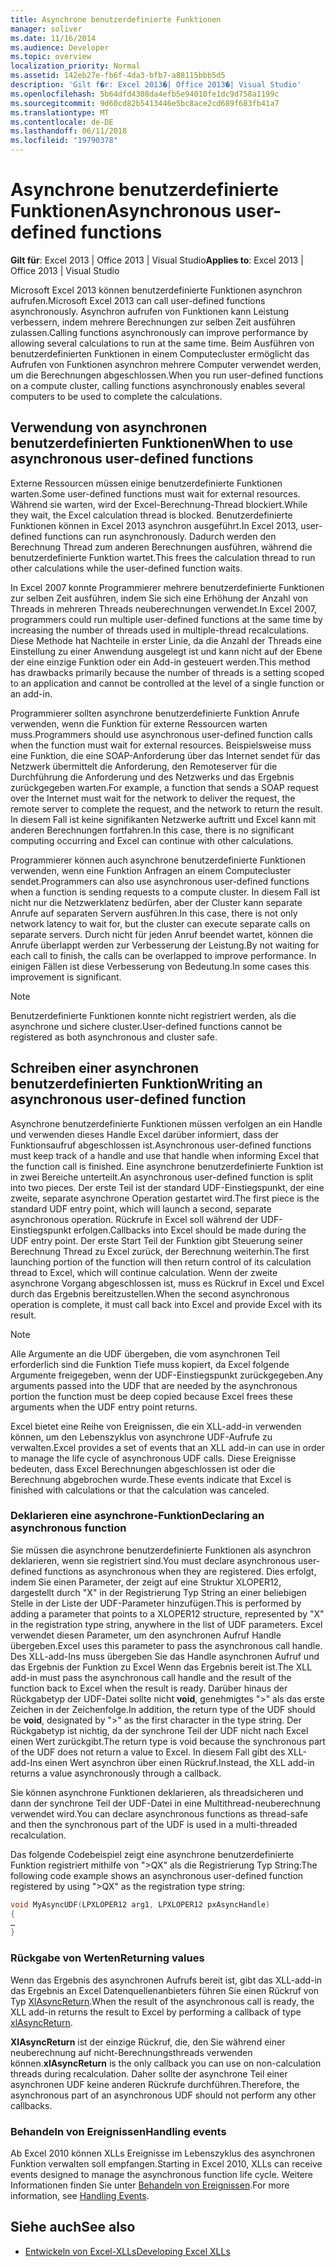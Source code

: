 ```yaml
---
title: Asynchrone benutzerdefinierte Funktionen
manager: soliver
ms.date: 11/16/2014
ms.audience: Developer
ms.topic: overview
localization_priority: Normal
ms.assetid: 142eb27e-fb6f-4da3-bfb7-a88115bbb5d5
description: 'Gilt f�r: Excel 2013�| Office 2013�| Visual Studio'
ms.openlocfilehash: 5b64dfd4308da4efb5e94010fe1dc9d758a1199c
ms.sourcegitcommit: 9d60cd82b5413446e5bc8ace2cd689f683fb41a7
ms.translationtype: MT
ms.contentlocale: de-DE
ms.lasthandoff: 06/11/2018
ms.locfileid: "19790378"
---
```

# <a name="asynchronous-user-defined-functions"></a><span data-ttu-id="e7371-103">Asynchrone benutzerdefinierte Funktionen</span><span class="sxs-lookup"><span data-stu-id="e7371-103">Asynchronous user-defined functions</span></span>

<span data-ttu-id="e7371-104">**Gilt für**: Excel 2013 | Office 2013 | Visual Studio</span><span class="sxs-lookup"><span data-stu-id="e7371-104">**Applies to**: Excel 2013 | Office 2013 | Visual Studio</span></span> 
  
<span data-ttu-id="e7371-105">Microsoft Excel 2013 können benutzerdefinierte Funktionen asynchron aufrufen.</span><span class="sxs-lookup"><span data-stu-id="e7371-105">Microsoft Excel 2013 can call user-defined functions asynchronously.</span></span> <span data-ttu-id="e7371-106">Asynchron aufrufen von Funktionen kann Leistung verbessern, indem mehrere Berechnungen zur selben Zeit ausführen zulassen.</span><span class="sxs-lookup"><span data-stu-id="e7371-106">Calling functions asynchronously can improve performance by allowing several calculations to run at the same time.</span></span> <span data-ttu-id="e7371-107">Beim Ausführen von benutzerdefinierten Funktionen in einem Computecluster ermöglicht das Aufrufen von Funktionen asynchron mehrere Computer verwendet werden, um die Berechnungen abgeschlossen.</span><span class="sxs-lookup"><span data-stu-id="e7371-107">When you run user-defined functions on a compute cluster, calling functions asynchronously enables several computers to be used to complete the calculations.</span></span>
  
## <a name="when-to-use-asynchronous-user-defined-functions"></a><span data-ttu-id="e7371-108">Verwendung von asynchronen benutzerdefinierten Funktionen</span><span class="sxs-lookup"><span data-stu-id="e7371-108">When to use asynchronous user-defined functions</span></span>

<span data-ttu-id="e7371-109">Externe Ressourcen müssen einige benutzerdefinierte Funktionen warten.</span><span class="sxs-lookup"><span data-stu-id="e7371-109">Some user-defined functions must wait for external resources.</span></span> <span data-ttu-id="e7371-110">Während sie warten, wird der Excel-Berechnung-Thread blockiert.</span><span class="sxs-lookup"><span data-stu-id="e7371-110">While they wait, the Excel calculation thread is blocked.</span></span> <span data-ttu-id="e7371-111">Benutzerdefinierte Funktionen können in Excel 2013 asynchron ausgeführt.</span><span class="sxs-lookup"><span data-stu-id="e7371-111">In Excel 2013, user-defined functions can run asynchronously.</span></span> <span data-ttu-id="e7371-112">Dadurch werden den Berechnung Thread zum anderen Berechnungen ausführen, während die benutzerdefinierte Funktion wartet.</span><span class="sxs-lookup"><span data-stu-id="e7371-112">This frees the calculation thread to run other calculations while the user-defined function waits.</span></span>
  
<span data-ttu-id="e7371-113">In Excel 2007 konnte Programmierer mehrere benutzerdefinierte Funktionen zur selben Zeit ausführen, indem Sie sich eine Erhöhung der Anzahl von Threads in mehreren Threads neuberechnungen verwendet.</span><span class="sxs-lookup"><span data-stu-id="e7371-113">In Excel 2007, programmers could run multiple user-defined functions at the same time by increasing the number of threads used in multiple-thread recalculations.</span></span> <span data-ttu-id="e7371-114">Diese Methode hat Nachteile in erster Linie, da die Anzahl der Threads eine Einstellung zu einer Anwendung ausgelegt ist und kann nicht auf der Ebene der eine einzige Funktion oder ein Add-in gesteuert werden.</span><span class="sxs-lookup"><span data-stu-id="e7371-114">This method has drawbacks primarily because the number of threads is a setting scoped to an application and cannot be controlled at the level of a single function or an add-in.</span></span>
  
<span data-ttu-id="e7371-115">Programmierer sollten asynchrone benutzerdefinierte Funktion Anrufe verwenden, wenn die Funktion für externe Ressourcen warten muss.</span><span class="sxs-lookup"><span data-stu-id="e7371-115">Programmers should use asynchronous user-defined function calls when the function must wait for external resources.</span></span> <span data-ttu-id="e7371-116">Beispielsweise muss eine Funktion, die eine SOAP-Anforderung über das Internet sendet für das Netzwerk übermittelt die Anforderung, den Remoteserver für die Durchführung die Anforderung und des Netzwerks und das Ergebnis zurückgegeben warten.</span><span class="sxs-lookup"><span data-stu-id="e7371-116">For example, a function that sends a SOAP request over the Internet must wait for the network to deliver the request, the remote server to complete the request, and the network to return the result.</span></span> <span data-ttu-id="e7371-117">In diesem Fall ist keine signifikanten Netzwerke auftritt und Excel kann mit anderen Berechnungen fortfahren.</span><span class="sxs-lookup"><span data-stu-id="e7371-117">In this case, there is no significant computing occurring and Excel can continue with other calculations.</span></span>
  
<span data-ttu-id="e7371-118">Programmierer können auch asynchrone benutzerdefinierte Funktionen verwenden, wenn eine Funktion Anfragen an einem Computecluster sendet.</span><span class="sxs-lookup"><span data-stu-id="e7371-118">Programmers can also use asynchronous user-defined functions when a function is sending requests to a compute cluster.</span></span> <span data-ttu-id="e7371-119">In diesem Fall ist nicht nur die Netzwerklatenz bedürfen, aber der Cluster kann separate Anrufe auf separaten Servern ausführen.</span><span class="sxs-lookup"><span data-stu-id="e7371-119">In this case, there is not only network latency to wait for, but the cluster can execute separate calls on separate servers.</span></span> <span data-ttu-id="e7371-120">Durch nicht für jeden Anruf beendet wartet, können die Anrufe überlappt werden zur Verbesserung der Leistung.</span><span class="sxs-lookup"><span data-stu-id="e7371-120">By not waiting for each call to finish, the calls can be overlapped to improve performance.</span></span> <span data-ttu-id="e7371-121">In einigen Fällen ist diese Verbesserung von Bedeutung.</span><span class="sxs-lookup"><span data-stu-id="e7371-121">In some cases this improvement is significant.</span></span>
  
> [!NOTE]
> <span data-ttu-id="e7371-122">Benutzerdefinierte Funktionen konnte nicht registriert werden, als die asynchrone und sichere cluster.</span><span class="sxs-lookup"><span data-stu-id="e7371-122">User-defined functions cannot be registered as both asynchronous and cluster safe.</span></span> 
  
## <a name="writing-an-asynchronous-user-defined-function"></a><span data-ttu-id="e7371-123">Schreiben einer asynchronen benutzerdefinierten Funktion</span><span class="sxs-lookup"><span data-stu-id="e7371-123">Writing an asynchronous user-defined function</span></span>

<span data-ttu-id="e7371-124">Asynchrone benutzerdefinierte Funktionen müssen verfolgen an ein Handle und verwenden dieses Handle Excel darüber informiert, dass der Funktionsaufruf abgeschlossen ist.</span><span class="sxs-lookup"><span data-stu-id="e7371-124">Asynchronous user-defined functions must keep track of a handle and use that handle when informing Excel that the function call is finished.</span></span> <span data-ttu-id="e7371-125">Eine asynchrone benutzerdefinierte Funktion ist in zwei Bereiche unterteilt.</span><span class="sxs-lookup"><span data-stu-id="e7371-125">An asynchronous user-defined function is split into two pieces.</span></span> <span data-ttu-id="e7371-126">Der erste Teil ist der standard UDF-Einstiegspunkt, der eine zweite, separate asynchrone Operation gestartet wird.</span><span class="sxs-lookup"><span data-stu-id="e7371-126">The first piece is the standard UDF entry point, which will launch a second, separate asynchronous operation.</span></span> <span data-ttu-id="e7371-127">Rückrufe in Excel soll während der UDF-Einstiegspunkt erfolgen.</span><span class="sxs-lookup"><span data-stu-id="e7371-127">Callbacks into Excel should be made during the UDF entry point.</span></span> <span data-ttu-id="e7371-128">Der erste Start Teil der Funktion gibt Steuerung seiner Berechnung Thread zu Excel zurück, der Berechnung weiterhin.</span><span class="sxs-lookup"><span data-stu-id="e7371-128">The first launching portion of the function will then return control of its calculation thread to Excel, which will continue calculation.</span></span> <span data-ttu-id="e7371-129">Wenn der zweite asynchrone Vorgang abgeschlossen ist, muss es Rückruf in Excel und Excel durch das Ergebnis bereitzustellen.</span><span class="sxs-lookup"><span data-stu-id="e7371-129">When the second asynchronous operation is complete, it must call back into Excel and provide Excel with its result.</span></span> 
  
> [!NOTE]
> <span data-ttu-id="e7371-130">Alle Argumente an die UDF übergeben, die vom asynchronen Teil erforderlich sind die Funktion Tiefe muss kopiert, da Excel folgende Argumente freigegeben, wenn der UDF-Einstiegspunkt zurückgegeben.</span><span class="sxs-lookup"><span data-stu-id="e7371-130">Any arguments passed into the UDF that are needed by the asynchronous portion the function must be deep copied because Excel frees these arguments when the UDF entry point returns.</span></span> 
  
<span data-ttu-id="e7371-131">Excel bietet eine Reihe von Ereignissen, die ein XLL-add-in verwenden können, um den Lebenszyklus von asynchrone UDF-Aufrufe zu verwalten.</span><span class="sxs-lookup"><span data-stu-id="e7371-131">Excel provides a set of events that an XLL add-in can use in order to manage the life cycle of asynchronous UDF calls.</span></span> <span data-ttu-id="e7371-132">Diese Ereignisse bedeuten, dass Excel Berechnungen abgeschlossen ist oder die Berechnung abgebrochen wurde.</span><span class="sxs-lookup"><span data-stu-id="e7371-132">These events indicate that Excel is finished with calculations or that the calculation was canceled.</span></span>
  
### <a name="declaring-an-asynchronous-function"></a><span data-ttu-id="e7371-133">Deklarieren eine asynchrone-Funktion</span><span class="sxs-lookup"><span data-stu-id="e7371-133">Declaring an asynchronous function</span></span>

<span data-ttu-id="e7371-134">Sie müssen die asynchrone benutzerdefinierte Funktionen als asynchron deklarieren, wenn sie registriert sind.</span><span class="sxs-lookup"><span data-stu-id="e7371-134">You must declare asynchronous user-defined functions as asynchronous when they are registered.</span></span> <span data-ttu-id="e7371-135">Dies erfolgt, indem Sie einen Parameter, der zeigt auf eine Struktur XLOPER12, dargestellt durch "X" in der Registrierung Typ String an einer beliebigen Stelle in der Liste der UDF-Parameter hinzufügen.</span><span class="sxs-lookup"><span data-stu-id="e7371-135">This is performed by adding a parameter that points to a XLOPER12 structure, represented by "X" in the registration type string, anywhere in the list of UDF parameters.</span></span> <span data-ttu-id="e7371-136">Excel verwendet diesen Parameter, um den asynchronen Aufruf Handle übergeben.</span><span class="sxs-lookup"><span data-stu-id="e7371-136">Excel uses this parameter to pass the asynchronous call handle.</span></span> <span data-ttu-id="e7371-137">Des XLL-add-Ins muss übergeben Sie das Handle asynchronen Aufruf und das Ergebnis der Funktion zu Excel Wenn das Ergebnis bereit ist.</span><span class="sxs-lookup"><span data-stu-id="e7371-137">The XLL add-in must pass the asynchronous call handle and the result of the function back to Excel when the result is ready.</span></span> <span data-ttu-id="e7371-138">Darüber hinaus der Rückgabetyp der UDF-Datei sollte nicht **void**, genehmigtes ">" als das erste Zeichen in der Zeichenfolge.</span><span class="sxs-lookup"><span data-stu-id="e7371-138">In addition, the return type of the UDF should be **void**, designated by ">" as the first character in the type string.</span></span> <span data-ttu-id="e7371-139">Der Rückgabetyp ist nichtig, da der synchrone Teil der UDF nicht nach Excel einen Wert zurückgibt.</span><span class="sxs-lookup"><span data-stu-id="e7371-139">The return type is void because the synchronous part of the UDF does not return a value to Excel.</span></span> <span data-ttu-id="e7371-140">In diesem Fall gibt des XLL-add-Ins einen Wert asynchron über einen Rückruf.</span><span class="sxs-lookup"><span data-stu-id="e7371-140">Instead, the XLL add-in returns a value asynchronously through a callback.</span></span> 
  
<span data-ttu-id="e7371-141">Sie können asynchrone Funktionen deklarieren, als threadsicheren und dann der synchrone Teil der UDF-Datei in eine Multithread-neuberechnung verwendet wird.</span><span class="sxs-lookup"><span data-stu-id="e7371-141">You can declare asynchronous functions as thread-safe and then the synchronous part of the UDF is used in a multi-threaded recalculation.</span></span> 
  
<span data-ttu-id="e7371-142">Das folgende Codebeispiel zeigt eine asynchrone benutzerdefinierte Funktion registriert mithilfe von "\>QX" als die Registrierung Typ String:</span><span class="sxs-lookup"><span data-stu-id="e7371-142">The following code example shows an asynchronous user-defined function registered by using "\>QX" as the registration type string:</span></span>
  
```cpp
void MyAsyncUDF(LPXLOPER12 arg1, LPXLOPER12 pxAsyncHandle)
{
…
}
```

### <a name="returning-values"></a><span data-ttu-id="e7371-143">Rückgabe von Werten</span><span class="sxs-lookup"><span data-stu-id="e7371-143">Returning values</span></span>

<span data-ttu-id="e7371-144">Wenn das Ergebnis des asynchronen Aufrufs bereit ist, gibt das XLL-add-in das Ergebnis an Excel Datenquellenanbieters führen Sie einen Rückruf von Typ [XlAsyncReturn](xlasyncreturn.md).</span><span class="sxs-lookup"><span data-stu-id="e7371-144">When the result of the asynchronous call is ready, the XLL add-in returns the result to Excel by performing a callback of type [xlAsyncReturn](xlasyncreturn.md).</span></span>
  
<span data-ttu-id="e7371-145">**XlAsyncReturn** ist der einzige Rückruf, die, den Sie während einer neuberechnung auf nicht-Berechnungsthreads verwenden können.</span><span class="sxs-lookup"><span data-stu-id="e7371-145">**xlAsyncReturn** is the only callback you can use on non-calculation threads during recalculation.</span></span> <span data-ttu-id="e7371-146">Daher sollte der asynchrone Teil einer asynchronen UDF keine anderen Rückrufe durchführen.</span><span class="sxs-lookup"><span data-stu-id="e7371-146">Therefore, the asynchronous part of an asynchronous UDF should not perform any other callbacks.</span></span> 
  
### <a name="handling-events"></a><span data-ttu-id="e7371-147">Behandeln von Ereignissen</span><span class="sxs-lookup"><span data-stu-id="e7371-147">Handling events</span></span>

<span data-ttu-id="e7371-148">Ab Excel 2010 können XLLs Ereignisse im Lebenszyklus des asynchronen Funktion verwalten soll empfangen.</span><span class="sxs-lookup"><span data-stu-id="e7371-148">Starting in Excel 2010, XLLs can receive events designed to manage the asynchronous function life cycle.</span></span> <span data-ttu-id="e7371-149">Weitere Informationen finden Sie unter [Behandeln von Ereignissen](handling-events.md).</span><span class="sxs-lookup"><span data-stu-id="e7371-149">For more information, see [Handling Events](handling-events.md).</span></span>
  
## <a name="see-also"></a><span data-ttu-id="e7371-150">Siehe auch</span><span class="sxs-lookup"><span data-stu-id="e7371-150">See also</span></span>

- [<span data-ttu-id="e7371-151">Entwickeln von Excel-XLLs</span><span class="sxs-lookup"><span data-stu-id="e7371-151">Developing Excel XLLs</span></span>](developing-excel-xlls.md)

